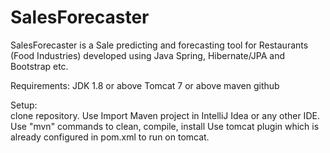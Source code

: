 # SalesForecaster

SalesForecaster is a Sale predicting and forecasting tool for Restaurants (Food Industries) developed using Java Spring, Hibernate/JPA and Bootstrap etc.

Requirements:
  JDK 1.8 or above
  Tomcat 7 or above
  maven
  github

Setup:  
  clone repository.
  Use Import Maven project in IntelliJ Idea or any other IDE.
  Use "mvn" commands to clean, compile, install 
  Use tomcat plugin which is already configured in pom.xml to run on tomcat.

